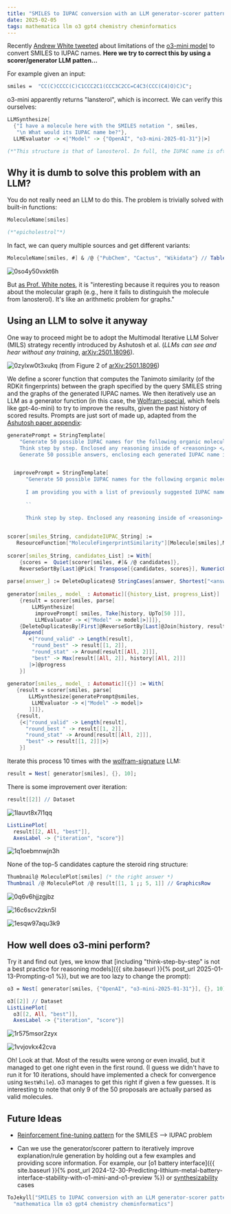 ```yaml
---
title: "SMILES to IUPAC conversion with an LLM generator-scorer pattern"
date: 2025-02-05
tags: mathematica llm o3 gpt4 chemistry cheminformatics
---
```


Recently [Andrew White tweeted](https://x.com/andrewwhite01/status/1885406914743591352) about limitations of the [o3-mini model](https://openai.com/index/openai-o3-mini/) to convert SMILES to IUPAC names.  **Here we try to correct this by using a scorer/generator LLM patten...**  

For example given an input:

```mathematica
smiles =  "CC(C)CCCC(C)C1CCC2C1(CCC3C2CC=C4C3(CCC(C4)O)C)C";
```

o3-mini apparently returns "lansterol", which is incorrect. We can verify this ourselves:

```mathematica
LLMSynthesize[
  {"I have a molecule here with the SMILES notation ", smiles, 
   "\n What would its IUPAC name be?"}, 
  LLMEvaluator -> <|"Model" -> {"OpenAI", "o3-mini-2025-01-31"}|>]

(*"This structure is that of lanosterol. In full, the IUPAC name is often given as\:2003\:2003(3\[Beta],5\[Alpha],8\[Alpha],9\[Beta],10\[Alpha],13\[Beta],14\[Alpha],17\[Beta])-lanosta-8,24-dien-3-olLanosterol is a tetracyclic triterpenoid that serves as an important biosynthetic precursor for steroids. (Note that the SMILES string shown does not include explicit stereochemical "@" markers, so the stereochemistry is assumed to be that of the naturally occurring (3\[Beta],5\[Alpha],8\[Alpha],9\[Beta],10\[Alpha],13\[Beta],14\[Alpha],17\[Beta]) isomer.)"*)
```

## Why it is dumb to solve this problem with an LLM?

You do not really need an LLM to do this.  The problem is trivially solved with built-in functions: 

```mathematica
MoleculeName[smiles]

(*"epicholestrol"*)
```

In fact, we can query multiple sources and get different variants:

```mathematica
MoleculeName[smiles, #] & /@ {"PubChem", "Cactus", "Wikidata"} // TableForm
```

![0so4y50vxkt6h](/blog/images/2025/2/5/0so4y50vxkt6h.png)

But [as Prof. White notes](https://x.com/andrewwhite01/status/1885406914743591352),  it is "interesting because it requires you to reason about the molecular graph (e.g., here it fails to distinguish the molecule from lanosterol). It's like an arithmetic problem for graphs."

## Using an LLM to solve it anyway

One way to proceed might be to adopt the Multimodal Iterative LLM Solver (MILS) strategy recently introduced by Ashutosh et al. (*LLMs can see and hear without any training*, [arXiv:2501.18096](https://arxiv.org/abs/2501.18096)).  

![0zylxw0t3xukq](img/0zylxw0t3xukq.png)
(from Figure 2 of [arXiv:2501.18096](https://arxiv.org/abs/2501.18096))

We define a scorer function that computes the Tanimoto similarity (of the RDKit fingerprints) between the graph specified by the query SMILES string and the graphs of the generated IUPAC names.  We then iteratively use an LLM as a generator function (in this case, the [Wolfram-special](https://writings.stephenwolfram.com/2024/12/useful-to-the-point-of-being-revolutionary-introducing-wolfram-notebook-assistant/), which feels like gpt-4o-mini) to try to improve the results, given the past history of scored results.  Prompts are just sort of made up, adapted from the [Ashutosh paper appendix](https://arxiv.org/abs/2501.18096):

```mathematica
generatePrompt = StringTemplate[
    "Generate 50 possible IUPAC names for the following organic molecule in SMILES notation: ``
    Think step by step. Enclosed any reasoning inside of <reasoning> </reasoning> tags. 
    Generate 50 possible answers, enclosing each generated IUPAC name inside <answer> </answer> tags, each on its own line."];
```

```mathematica

  improvePrompt = StringTemplate[
      "Generate 50 possible IUPAC names for the following organic molecule in SMILES notation: ``
      
      I am providing you with a list of previously suggested IUPAC names and scores. Higher scores means that the IUPAC name is a closer to the correct answer, but none of these are correct unless the score is 1. 
      
      ``
      
      Think step by step. Enclosed any reasoning inside of <reasoning> </reasoning> tags. Generate 50 new answers that maximize the score. Enclose each generated IUPAC name inside <answer> </answer> tags, each on its own line. Be creative and don't be afraid to come up with erroneous descriptions."]; 
  
```

```mathematica
scorer[smiles_String, candidateIUPAC_String] := 
   ResourceFunction["MoleculeFingerprintSimilarity"][Molecule[smiles],Molecule[candidateIUPAC]] 
 
scorer[smiles_String, candidates_List] := With[
    {scores =  Quiet[scorer[smiles, #]& /@ candidates]}, 
    ReverseSortBy[Last]@Pick[ Transpose[{candidates, scores}], NumericQ /@ scores]] 
 
parse[answer_] := DeleteDuplicates@ StringCases[answer, Shortest["<answer>" ~~ x__ ~~ "</answer>"] :> x] 
 
generator[smiles_, model_ : Automatic][{history_List, progress_List}] := With[
    {result = scorer[smiles, parse[
        LLMSynthesize[  
         improvePrompt[ smiles, Take[history, UpTo[50 ]]], 
         LLMEvaluator -> <|"Model" -> model|>]]]}, 
    {DeleteDuplicatesBy[First]@ReverseSortBy[Last]@Join[history, result], 
     Append[
       <|"round_valid" -> Length[result], 
        "round_best" -> result[[1, 2]], 
        "round_stat" -> Around[result[[All, 2]]], 
        "best" -> Max[result[[All, 2]], history[[All, 2]]] 
       |>]@progress 
    }] 
 
generator[smiles_, model_ : Automatic][{}] := With[
   {result = scorer[smiles, parse[
       LLMSynthesize[generatePrompt@smiles, 
        LLMEvaluator -> <|"Model" -> model|> 
       ]]]}, 
   {result, 
    {<|"round_valid" -> Length[result], 
      "round_best " -> result[[1, 2]], 
      "round_stat" -> Around[result[[All, 2]]], 
      "best" -> result[[1, 2]]|>} 
    }]
```

Iterate this process 10 times with the [wolfram-signature](https://www.costco.com/kirkland-signature.html) LLM:

```mathematica
result = Nest[ generator[smiles], {}, 10];
```

There is some improvement over iteration: 

```mathematica
result[[2]] // Dataset
```

![1lauvt8x7l1qq](/blog/images/2025/2/5/1lauvt8x7l1qq.png)

```mathematica
ListLinePlot[
  result[[2, All, "best"]], 
  AxesLabel -> {"iteration", "score"}]
```

![1q1oebmnwjn3h](/blog/images/2025/2/5/1q1oebmnwjn3h.png)

None of the top-5 candidates capture the steroid ring structure:

```mathematica
Thumbnail@ MoleculePlot[smiles] (* the right answer *)
Thumbnail /@ MoleculePlot /@ result[[1, 1 ;; 5, 1]] // GraphicsRow
```

![0q6v6hjjzgjbz](/blog/images/2025/2/5/0q6v6hjjzgjbz.png)

![16c6scv2zkn5l](/blog/images/2025/2/5/16c6scv2zkn5l.png)

![1esqw97aqu3k9](/blog/images/2025/2/5/1esqw97aqu3k9.png)

## How well does o3-mini perform? 

Try it and find out (yes, we know that [including "think-step-by-step" is not a best practice for reasoning models]({{ site.baseurl }}{% post_url 2025-01-13-Prompting-o1 %}), but we are too lazy to change the prompt): 

```mathematica
o3 = Nest[ generator[smiles, {"OpenAI", "o3-mini-2025-01-31"}], {}, 10];
```

```mathematica
o3[[2]] // Dataset
ListLinePlot[
  o3[[2, All, "best"]], 
  AxesLabel -> {"iteration", "score"}]
```

![1r575msor2zyx](/blog/images/2025/2/5/1r575msor2zyx.png)

![1vvjovkx42cva](/blog/images/2025/2/5/1vvjovkx42cva.png)

Oh!  Look at that.  Most of the results were wrong or even invalid, but it managed to get one right even in the first round.  (I guess we didn't have to run it for 10 iterations, should have implemented a check for convergence using `NestWhile`). o3 manages to get this right if given a few guesses.  It is interesting to note that only 9 of the 50 proposals are actually parsed as valid molecules. 

## Future Ideas

- [Reinforcement fine-tuning pattern](https://openpipe.ai/blog/openai-rft) for the SMILES --> IUPAC problem 

- Can we use the generator/scorer pattern to iteratively improve explanation/rule generation by holding out a few examples and providing score information.  For example, our [o1 battery interface]({{ site.baseurl }}{% post_url 2024-12-30-Predicting-lithium-metal-battery-interface-stability-with-o1-mini-and-o1-preview %}) or [synthesizability](https://dx.doi.org/10.26434/chemrxiv-2024-ltncz-v3) cases

```mathematica
ToJekyll["SMILES to IUPAC conversion with an LLM generator-scorer pattern", 
  "mathematica llm o3 gpt4 chemistry cheminformatics"]
```
